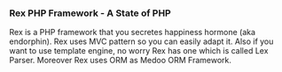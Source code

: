 ### Rex PHP Framework - A State of PHP
Rex is a PHP framework that you secretes happiness hormone (aka endorphin).
Rex uses MVC pattern so you can easily adapt it.
Also if you want to use template engine, no worry Rex has one which is called Lex Parser.
Moreover Rex uses ORM as Medoo ORM Framework.
